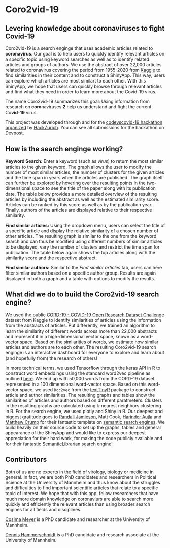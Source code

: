 # Coro2vid-19
## Levering knowledge about coronaviruses to fight Covid-19

Coro2vid-19 is a search enginge that uses academic articles related to **coronavirus**. Our goal is to help users to quickly identify relevant articles on a specific topic using keyword searches as well as to identify related articles and groups of authors. We use the abstract of over 22,000 articles related to coronavirus covering the period from 1955-2020 from [Kaggle](https://www.kaggle.com/allen-institute-for-ai/CORD-19-research-challenge) to find similarities in their content and to construct a ShinyApp. This way, users can explore which articles are most similart to each other. With this ShinyApp, we hope that users can quickly browse through relevant articles and find what they need in order to learn more about the Covid-19 virus.

The name Coro2vid-19 summarizes this goal: Using information from research on **coro**naviruses **2** help us understand and fight the current Co**vid-19** virus. 

This project was developed through and for the [codevscovid-19 hackathon organized](https://www.codevscovid19.org) by [HackZurich](https://digitalfestival.ch/en/HACK/). You can see all submissions for the hackathon on [Devpost](https://codevscovid19.devpost.com).

## How is the search enginge working?

**Keyword Search:** Enter a keyword (such as *virus*) to return the most similar articles to the given keyword. The graph allows the user to modify the number of most similar articles, the number of clusters for the given articles and the time span in years when the articles are published. The graph itself can further be explored by hovering over the resulting points in the two-dimensional space to see the title of the paper along with its publication date. The table below provides a more detailed overview of the resulting articles by including the abstract as well as the estimated similarity score. Articles can be ranked by this score as well as by the publication year. Finally, authors of the articles are displayed relative to their respective similarity.

**Find similar articles:** Using the dropdown menu, users can select the title of a specific article and display the relative similarity of a chosen number of other articles. The resulting graph is similar to the one from the keyword search and can thus be modified using different numbers of similar articles to be displayed, vary the number of clusters and restrict the time span for publication. The table below again shows the top articles along with the similarity score and the respective abstract.

**Find similar authors:** Similar to the *Find similar articles* tab, users can here filter similar authors based on a specific author group. Results are again displayed in both a graph and a table with options to modify the results.

## What did we do to build the Coro2vid-19 search engine?

We used the public [CORD-19 - COVID-19 Open Research Dataset Challenge](https://www.kaggle.com/allen-institute-for-ai/CORD-19-research-challenge) dataset from Kaggle to identify similarities of articles using the information from the abstracts of articles. Put differently, we trained an algorithm to learn the similarity of different words across more than 22,000 abstracts and represent it in a high-dimensional vector space, known as a word-vector space. Based on the similarities of words, we estimate how similar articles and authors are to each other. The resulting Coro2vid-19 search enginge is an interactive dashboard for everyone to explore and learn about (and hopefully from) the research of others!

In more technical terms, we used Tensorflow through the keras API in R to construct word embeddings using the standard word2vec pipeline as outlined [here](https://blogs.rstudio.com/tensorflow/posts/2017-12-22-word-embeddings-with-keras/). We end up with 50,000 words from the CORD-19 dataset represented in a 100 dimensional word-vector space. Based on this word-vector space, we used `Doc2vec` from the [textTinyR](https://github.com/mlampros/textTinyR) package to construct article and author similarities. The resulting graphs and tables show the similarities of articles and authors based on different paratmeters. Clusters in the resulting graphs are calculated using k-nearest neighbors clustering in R.
For the search engine, we used plotly and Shiny in R. Our deepest and biggest gratitude goes to [Randall Jamieson](https://umcognitivesciencelaboratory.weebly.com), Matt Cook, [Harinder Aujla](http://ion.uwinnipeg.ca/~haujla/) and [Matthew Crump](https://crumplab.github.io) for their fantastic template on [semantic search engines](https://github.com/CrumpLab/SemanticLibrarian). We build heavily on their source code to set up the graphs, tables and general appearance of the ShinyApp and would like to express our deepest appreciation for their hard work, for making the code publicly available and for their fantastic [SemanticLibrarian](https://semanticlibrarian.shinyapps.io/SemanticLibrarian/) search engine!


## Contributors

Both of us are no experts in the field of virology, biology or medicine in general. In fact, we are both PhD candidates and researchers in Political Science at the University of Mannheim and thus know about the struggles and difficulties to find important scientific articles that relate to a specific topic of interest. We hope that with this app, fellow researchers that have much more domain knowledge on coronaviurs are able to search more quickly and efficiently the relevant articles than using broader search engines for all fields and disciplines.

[Cosima Meyer](https://github.com/cosimameyer) is a PhD candidate and researcher at the University of Mannheim. 

[Dennis Hammerschmidt](https://github.com/dennis-hammerschmidt) is a PhD candidate and research associate at the University of Mannheim.
